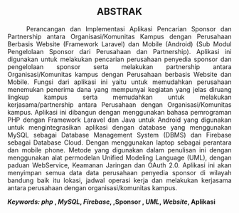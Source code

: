 <h2 align="center">ABSTRAK</h2>
<p align="justify">
&nbsp;&nbsp;&nbsp;&nbsp;Perancangan dan Implementasi Aplikasi Pencarian Sponsor dan Partnership antara Organisasi/Komunitas Kampus dengan Perusahaan Berbasis Website (Framework Laravel) dan Mobile (Android) (Sub Modul Pengelolaan Sponsor dari Perusahaan dan Partnership). Aplikasi ini digunakan untuk melakukan pencarian perusahaan penyedia sponsor dan pengelolaan sponsor serta melakukan partnership antara Organisasi/Komunitas kampus dengan Perusahaan berbasis Website dan Mobile. Fungsi dari aplikasi ini yaitu untuk memudahkan perusahaan menemukan penerima dana yang mempunyai kegiatan yang jelas diruang lingkup kampus serta memudahkan untuk melakukan kerjasama/partnership antara Perusahaan dengan Organisasi/Komunitas kampus. Aplikasi ini dibangun dengan menggunakan bahasa pemrograman PHP dengan Framework Laravel dan Java untuk Android yang digunakan untuk mengintegrasikan aplikasi dengan database yang menggunakan MySQL sebagai Database Management System (DBMS) dan Firebase sebagai Database Cloud. Dengan menggunakan laptop sebagai perantara dan mobile phone. Metode yang digunakan dalam penulisan ini dengan menggunakan alat permodelan Unified Modeling Language (UML), dengan paduan WebService, Keamanan Jaringan dan OAuth 2.0. Aplikasi ini akan menyimpan semua data data perusahaan penyedia sponsor di wilayah bandung baik itu lokasi, jadwal operasi kerja  dan melakukan kerjasama antara perusahaan dengan organisasi/komunitas kampus.

<strong><i>Keywords:</i> <i> php </i>, <i>MySQL</i>, <i>Firebase</i>, ,Sponsor ,  <i>UML</i>, <i>Website</i>, Aplikasi</strong>
